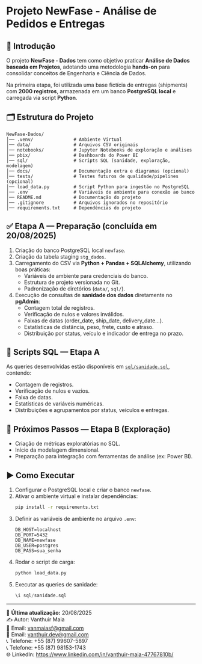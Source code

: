 # Projeto NewFase - Análise de Pedidos e Entregas

## 📌 Introdução

O projeto **NewFase - Dados** tem como objetivo praticar **Análise de Dados baseada em Projetos**, adotando uma metodologia **hands-on** para consolidar conceitos de Engenharia e Ciência de Dados.

Na primeira etapa, foi utilizada uma base fictícia de entregas (shipments) com **2000 registros**, armazenada em um banco **PostgreSQL local** e carregada via script **Python**.

## 🗂️ Estrutura do Projeto

```
NewFase-Dados/
│── .venv/               # Ambiente Virtual
│── data/                # Arquivos CSV originais
│── notebooks/           # Jupyter Notebooks de exploração e análises
│── pbix/                # Dashboards do Power BI
│── sql/                 # Scripts SQL (sanidade, exploração, modelagem)
│── docs/                # Documentação extra e diagramas (opcional)
│── tests/               # Testes futuros de qualidade/pipelines (opcional)
│── load_data.py         # Script Python para ingestão no PostgreSQL
│── .env                 # Variáveis de ambiente para conexão ao banco
│── README.md            # Documentação do projeto
│── .gitignore           # Arquivos ignorados no repositório
│── requirements.txt     # Dependências do projeto

```

## ✅ Etapa A — Preparação (concluída em 20/08/2025)

1. Criação do banco PostgreSQL local `newfase`.
2. Criação da tabela staging `stg_dados`.
3. Carregamento do CSV via **Python + Pandas + SQLAlchemy**, utilizando boas práticas:
   - Variáveis de ambiente para credenciais do banco.
   - Estrutura de projeto versionada no Git.
   - Padronização de diretórios (`data/`, `sql/`).
4. Execução de consultas de **sanidade dos dados** diretamente no **pgAdmin**:
   - Contagem total de registros.
   - Verificação de nulos e valores inválidos.
   - Faixas de datas (order_date, ship_date, delivery_date...).
   - Estatísticas de distância, peso, frete, custo e atraso.
   - Distribuição por status, veículo e indicador de entrega no prazo.

## 📝 Scripts SQL — Etapa A

As queries desenvolvidas estão disponíveis em [`sql/sanidade.sql`](./sql/sanidade.sql), contendo:

- Contagem de registros.
- Verificação de nulos e vazios.
- Faixa de datas.
- Estatísticas de variáveis numéricas.
- Distribuições e agrupamentos por status, veículos e entregas.

## 🚀 Próximos Passos — Etapa B (Exploração)

- Criação de métricas exploratórias no SQL.
- Início da modelagem dimensional.
- Preparação para integração com ferramentas de análise (ex: Power BI).

## ▶️ Como Executar

1. Configurar o PostgreSQL local e criar o banco `newfase`.
2. Ativar o ambiente virtual e instalar dependências:
   ```bash
   pip install -r requirements.txt
   ```
3. Definir as variáveis de ambiente no arquivo `.env`:
   ```env
   DB_HOST=localhost
   DB_PORT=5432
   DB_NAME=newfase
   DB_USER=postgres
   DB_PASS=sua_senha
   ```
4. Rodar o script de carga:
   ```bash
   python load_data.py
   ```
5. Executar as queries de sanidade:
   ```sql
   \i sql/sanidade.sql
   ```

---

📅 **Última atualização:** 20/08/2025  
✍️ Autor: Vanthuir Maia  
📧 Email: vanmaiasf@gmail.com  
📧 Email: vanthuir.dev@gmail.com  
📞 Telefone: +55 (87) 99607-5897  
📞 Telefone: +55 (87) 98153-1743  
🌐 LinkedIn: https://www.linkedin.com/in/vanthuir-maia-47767810b/
